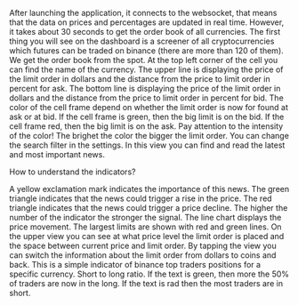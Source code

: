   After launching the application, it connects to the websocket, that means that the data on prices and percentages are updated in real time. However, it takes about 30 seconds to get the order book of all currencies.
    The first thing you will see on the dashboard is a screener of all cryptocurrencies which futures can be traded on binance (there are more than 120 of them). We get the order book from the spot.
       At the top left corner of the cell you can find the name of the currency.
    The upper line is displaying the price of the limit order in dollars and the distance from the price to limit order in percent for ask.
    The bottom line is displaying the price of the limit order in dollars and the distance from the price to limit order in percent for bid.
    The color of the cell frame depend on whether the limit order is now for found at ask or at bid. If the cell frame is green, then the big limit is on the bid. If the cell frame red, then the big limit is on the ask. Pay attention to the intensity of the color! The brighet the color the bigger the limit order.
    You can change the search filter in the settings.
      In this view you can find and read the latest and most important news.

How to understand the indicators?

A yellow exclamation mark indicates the importance of this news. The green triangle indicates that the news could trigger a rise in the price. The red triangle indicates that the news could trigger a price decline.
    The higher the number of the indicator the stronger the signal.
      The line chart displays the price movement. The largest limits are shown with red and green lines.
       On the upper view you can see at what price level the limit order is placed and the space between current price and limit order. By tapping the view you can switch the information about the limit order from dollars to coins and back.
       This is a simple indicator of binance top traders positions for a specific currency. Short to long ratio.
    If the text is green, then more the 50% of traders are now in the long.
    If the text is rad then the most traders are in short.
